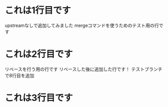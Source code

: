 # これは1行目です
upstreamなしで追加してみました
mergeコマンドを使うためのテスト用の行です

# これは2行目です
リベースを行う用の行です
リベースした後に追加した行です！
テストブランチで8行目を追加

# これは3行目です
